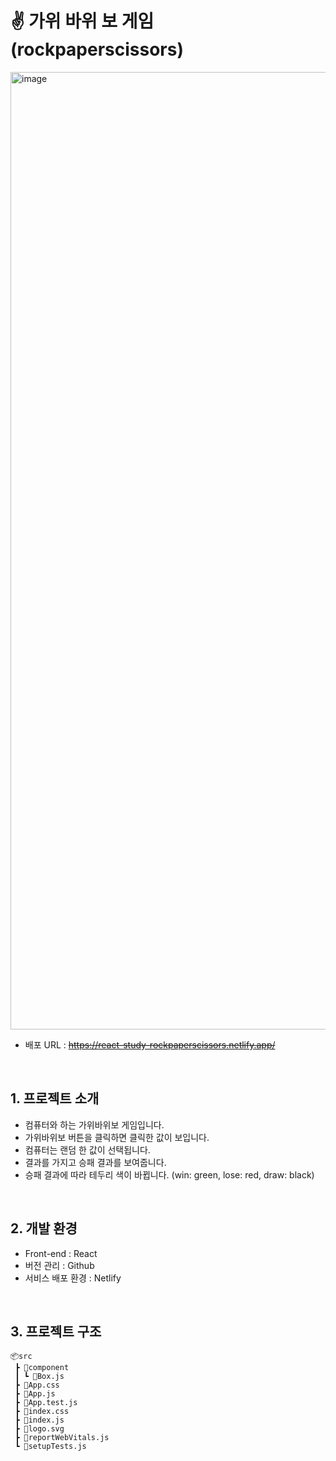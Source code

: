 # ✌️ 가위 바위 보 게임 (rockpaperscissors)

<img width="1532" alt="image" src="https://github.com/sjh709/react-study-rockpaperscissors/assets/42454759/2d8f2a40-d3ca-420d-820e-51dc037c6317">

- 배포 URL : ~~https://react-study-rockpaperscissors.netlify.app/~~

<br>

## 1. 프로젝트 소개

- 컴퓨터와 하는 가위바위보 게임입니다.
- 가위바위보 버튼을 클릭하면 클릭한 값이 보입니다.
- 컴퓨터는 랜덤 한 값이 선택됩니다.
- 결과를 가지고 승패 결과를 보여줍니다.
- 승패 결과에 따라 테두리 색이 바뀝니다. (win: green, lose: red, draw: black)

<br>

## 2. 개발 환경

- Front-end : React
- 버전 관리 : Github
- 서비스 배포 환경 : Netlify

<br>

## 3. 프로젝트 구조

```
📦src
 ┣ 📂component
 ┃ ┗ 📜Box.js
 ┣ 📜App.css
 ┣ 📜App.js
 ┣ 📜App.test.js
 ┣ 📜index.css
 ┣ 📜index.js
 ┣ 📜logo.svg
 ┣ 📜reportWebVitals.js
 ┗ 📜setupTests.js
```

<br>

